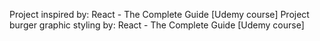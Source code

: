 Project inspired by: React - The Complete Guide [Udemy course]
Project burger graphic styling by: React - The Complete Guide [Udemy course]
